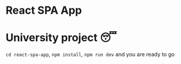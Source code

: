 # React SPA App
# University project 😴

```cd react-spa-app```, ```npm install```,  ```npm run dev``` and you are ready to go
